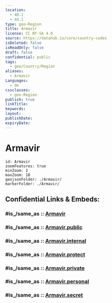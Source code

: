 ```yaml
---
location:
  - 40.1
  - 44.1
type: geo-Region
title: Armavir
license: CC BY-SA 4.0
source: https://datahub.io/core/country-codes
isDeleted: false
isReadOnly: false
draft: false
confidential: public
tags:
  - geo/Country/Region
aliases:
  - Armavir
Languages:
  - de
cssclasses:
  - geo-Region
publish: true
linkTitle:
keywords:
layout:
publishDate:
expiryDate:
---
```


# Armavir

```leaflet
id: Armavir
zoomFeatures: true 
minZoom: 2 
maxZoom: 18
geojsonFolder: ./Armavir/
markerFolder: ./Armavir/
```


## Confidential Links & Embeds: 

### #is_/same_as :: [Armavir](/_Standards/Earth/Continent/Asia/Asia~North~West/Armenia/Provinces~Armenia/Armavir.md) 

### #is_/same_as :: [Armavir.public](/_public/Earth/Continent/Asia/Asia~North~West/Armenia/Provinces~Armenia/Armavir.public.md) 

### #is_/same_as :: [Armavir.internal](/_internal/Earth/Continent/Asia/Asia~North~West/Armenia/Provinces~Armenia/Armavir.internal.md) 

### #is_/same_as :: [Armavir.protect](/_protect/Earth/Continent/Asia/Asia~North~West/Armenia/Provinces~Armenia/Armavir.protect.md) 

### #is_/same_as :: [Armavir.private](/_private/Earth/Continent/Asia/Asia~North~West/Armenia/Provinces~Armenia/Armavir.private.md) 

### #is_/same_as :: [Armavir.personal](/_personal/Earth/Continent/Asia/Asia~North~West/Armenia/Provinces~Armenia/Armavir.personal.md) 

### #is_/same_as :: [Armavir.secret](/_secret/Earth/Continent/Asia/Asia~North~West/Armenia/Provinces~Armenia/Armavir.secret.md)

